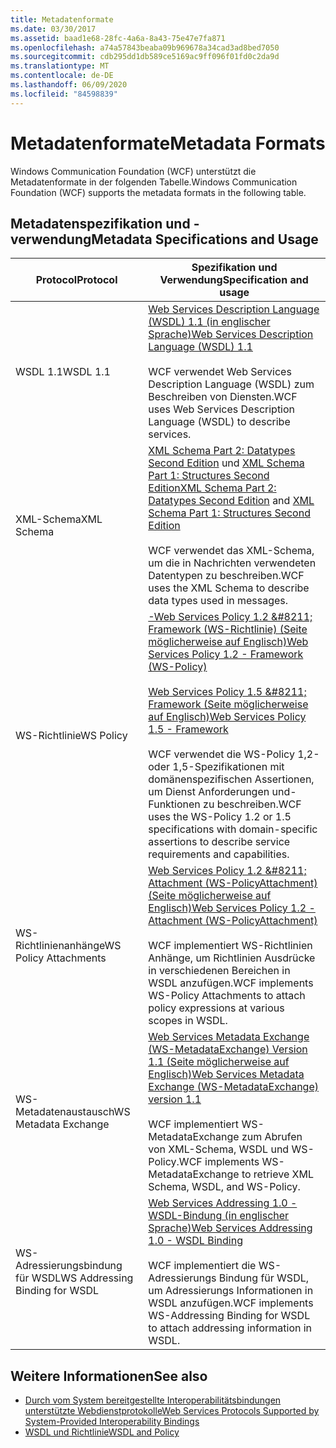 ```yaml
---
title: Metadatenformate
ms.date: 03/30/2017
ms.assetid: baad1e68-28fc-4a6a-8a43-75e47e7fa871
ms.openlocfilehash: a74a57843beaba09b969678a34cad3ad8bed7050
ms.sourcegitcommit: cdb295dd1db589ce5169ac9ff096f01fd0c2da9d
ms.translationtype: MT
ms.contentlocale: de-DE
ms.lasthandoff: 06/09/2020
ms.locfileid: "84598839"
---
```

# <a name="metadata-formats"></a><span data-ttu-id="d8c49-102">Metadatenformate</span><span class="sxs-lookup"><span data-stu-id="d8c49-102">Metadata Formats</span></span>
<span data-ttu-id="d8c49-103">Windows Communication Foundation (WCF) unterstützt die Metadatenformate in der folgenden Tabelle.</span><span class="sxs-lookup"><span data-stu-id="d8c49-103">Windows Communication Foundation (WCF) supports the metadata formats in the following table.</span></span>  
  
## <a name="metadata-specifications-and-usage"></a><span data-ttu-id="d8c49-104">Metadatenspezifikation und -verwendung</span><span class="sxs-lookup"><span data-stu-id="d8c49-104">Metadata Specifications and Usage</span></span>  
  
|<span data-ttu-id="d8c49-105">Protocol</span><span class="sxs-lookup"><span data-stu-id="d8c49-105">Protocol</span></span>|<span data-ttu-id="d8c49-106">Spezifikation und Verwendung</span><span class="sxs-lookup"><span data-stu-id="d8c49-106">Specification and usage</span></span>|  
|--------------|-----------------------------|  
|<span data-ttu-id="d8c49-107">WSDL 1.1</span><span class="sxs-lookup"><span data-stu-id="d8c49-107">WSDL 1.1</span></span>|[<span data-ttu-id="d8c49-108">Web Services Description Language (WSDL) 1.1 (in englischer Sprache)</span><span class="sxs-lookup"><span data-stu-id="d8c49-108">Web Services Description Language (WSDL) 1.1</span></span>](https://www.w3.org/TR/wsdl/)<br /><br /> <span data-ttu-id="d8c49-109">WCF verwendet Web Services Description Language (WSDL) zum Beschreiben von Diensten.</span><span class="sxs-lookup"><span data-stu-id="d8c49-109">WCF uses Web Services Description Language (WSDL) to describe services.</span></span>|  
|<span data-ttu-id="d8c49-110">XML-Schema</span><span class="sxs-lookup"><span data-stu-id="d8c49-110">XML Schema</span></span>|<span data-ttu-id="d8c49-111">[XML Schema Part 2: Datatypes Second Edition](https://www.w3.org/TR/2004/REC-xmlschema-2-20041028/) und [XML Schema Part 1: Structures Second Edition](https://www.w3.org/TR/2004/REC-xmlschema-1-20041028/)</span><span class="sxs-lookup"><span data-stu-id="d8c49-111">[XML Schema Part 2: Datatypes Second Edition](https://www.w3.org/TR/2004/REC-xmlschema-2-20041028/) and [XML Schema Part 1: Structures Second Edition](https://www.w3.org/TR/2004/REC-xmlschema-1-20041028/)</span></span><br /><br /> <span data-ttu-id="d8c49-112">WCF verwendet das XML-Schema, um die in Nachrichten verwendeten Datentypen zu beschreiben.</span><span class="sxs-lookup"><span data-stu-id="d8c49-112">WCF uses the XML Schema to describe data types used in messages.</span></span>|  
|<span data-ttu-id="d8c49-113">WS-Richtlinie</span><span class="sxs-lookup"><span data-stu-id="d8c49-113">WS Policy</span></span>|[<span data-ttu-id="d8c49-114">-Web Services Policy 1.2 &amp;#8211; Framework (WS-Richtlinie) (Seite möglicherweise auf Englisch)</span><span class="sxs-lookup"><span data-stu-id="d8c49-114">Web Services Policy 1.2 - Framework (WS-Policy)</span></span>](https://www.w3.org/Submission/WS-Policy/)<br /><br /> [<span data-ttu-id="d8c49-115">Web Services Policy 1.5 &amp;#8211; Framework  (Seite möglicherweise auf Englisch)</span><span class="sxs-lookup"><span data-stu-id="d8c49-115">Web Services Policy 1.5 - Framework</span></span>](https://www.w3.org/TR/ws-policy/)<br /><br /> <span data-ttu-id="d8c49-116">WCF verwendet die WS-Policy 1,2-oder 1,5-Spezifikationen mit domänenspezifischen Assertionen, um Dienst Anforderungen und-Funktionen zu beschreiben.</span><span class="sxs-lookup"><span data-stu-id="d8c49-116">WCF uses the WS-Policy 1.2 or 1.5 specifications with domain-specific assertions to describe service requirements and capabilities.</span></span>|  
|<span data-ttu-id="d8c49-117">WS-Richtlinienanhänge</span><span class="sxs-lookup"><span data-stu-id="d8c49-117">WS Policy Attachments</span></span>|[<span data-ttu-id="d8c49-118">Web Services Policy 1.2 &amp;#8211; Attachment (WS-PolicyAttachment)  (Seite möglicherweise auf Englisch)</span><span class="sxs-lookup"><span data-stu-id="d8c49-118">Web Services Policy 1.2 - Attachment (WS-PolicyAttachment)</span></span>](https://www.w3.org/Submission/WS-PolicyAttachment/)<br /><br /> <span data-ttu-id="d8c49-119">WCF implementiert WS-Richtlinien Anhänge, um Richtlinien Ausdrücke in verschiedenen Bereichen in WSDL anzufügen.</span><span class="sxs-lookup"><span data-stu-id="d8c49-119">WCF implements WS-Policy Attachments to attach policy expressions at various scopes in WSDL.</span></span>|  
|<span data-ttu-id="d8c49-120">WS-Metadatenaustausch</span><span class="sxs-lookup"><span data-stu-id="d8c49-120">WS Metadata Exchange</span></span>|[<span data-ttu-id="d8c49-121">Web Services Metadata Exchange (WS-MetadataExchange) Version 1.1  (Seite möglicherweise auf Englisch)</span><span class="sxs-lookup"><span data-stu-id="d8c49-121">Web Services Metadata Exchange (WS-MetadataExchange) version 1.1</span></span>](https://specs.xmlsoap.org/ws/2004/09/mex/WS-MetadataExchange.pdf)<br /><br /> <span data-ttu-id="d8c49-122">WCF implementiert WS-MetadataExchange zum Abrufen von XML-Schema, WSDL und WS-Policy.</span><span class="sxs-lookup"><span data-stu-id="d8c49-122">WCF implements WS-MetadataExchange to retrieve XML Schema, WSDL, and WS-Policy.</span></span>|  
|<span data-ttu-id="d8c49-123">WS-Adressierungsbindung für WSDL</span><span class="sxs-lookup"><span data-stu-id="d8c49-123">WS Addressing Binding for WSDL</span></span>|[<span data-ttu-id="d8c49-124">Web Services Addressing 1.0 - WSDL-Bindung (in englischer Sprache)</span><span class="sxs-lookup"><span data-stu-id="d8c49-124">Web Services Addressing 1.0 - WSDL Binding</span></span>](https://www.w3.org/TR/ws-addr-wsdl/)<br /><br /> <span data-ttu-id="d8c49-125">WCF implementiert die WS-Adressierungs Bindung für WSDL, um Adressierungs Informationen in WSDL anzufügen.</span><span class="sxs-lookup"><span data-stu-id="d8c49-125">WCF implements WS-Addressing Binding for WSDL to attach addressing information in WSDL.</span></span>|  
  
## <a name="see-also"></a><span data-ttu-id="d8c49-126">Weitere Informationen</span><span class="sxs-lookup"><span data-stu-id="d8c49-126">See also</span></span>

- [<span data-ttu-id="d8c49-127">Durch vom System bereitgestellte Interoperabilitätsbindungen unterstützte Webdienstprotokolle</span><span class="sxs-lookup"><span data-stu-id="d8c49-127">Web Services Protocols Supported by System-Provided Interoperability Bindings</span></span>](web-services-protocols-supported-by-system-provided-interoperability-bindings.md)
- [<span data-ttu-id="d8c49-128">WSDL und Richtlinie</span><span class="sxs-lookup"><span data-stu-id="d8c49-128">WSDL and Policy</span></span>](wsdl-and-policy.md)
